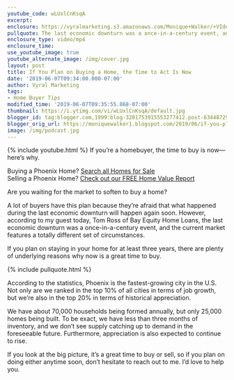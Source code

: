 ```yaml
---
youtube_code: wLUxlCnKsqA
excerpt:
enclosure: https://vyralmarketing.s3.amazonaws.com/Monique+Walker/+VIdeos/Phoenix+Real+Estate-+If+You+Plan+on+Buying+a+Home%2C+the+Time+to+Act+Is+Now.mp4
pullquote: The last economic downturn was a once-in-a-century event, and the current market features a totally different set of circumstances.
enclosure_type: video/mp4
enclosure_time:
use_youtube_image: true
youtube_alternate_image: /img/cover.jpg
layout: post
title: If You Plan on Buying a Home, the Time to Act Is Now
date: '2019-06-07T09:34:00.000-07:00'
author: Vyral Marketing
tags:
- Home Buyer Tips
modified_time: '2019-06-07T09:35:55.868-07:00'
thumbnail: https://i.ytimg.com/vi/wLUxlCnKsqA/default.jpg
blogger_id: tag:blogger.com,1999:blog-3201753915553277412.post-6344872943673865421
blogger_orig_url: https://moniquewalker1.blogspot.com/2019/06/if-you-plan-on-buying-home-time-to-act.html
image: /img/podcast.jpg
---
```

{% include youtube.html %}
If you’re a homebuyer, the time to buy is now—here’s why.

<div class="post-cta">
Buying a Phoenix Home? <a href="http://www.moniquesells.com/properties/#/" target="_blank">Search all Homes for Sale</a><br>
Selling a Phoenix Home? <a href="http://www.phoenix-house-value.com/" target="_blank">Check out our FREE Home Value Report</a>
</div>

Are you waiting for the market to soften to buy a home?

A lot of buyers have this plan because they’re afraid that what happened during the last economic downturn will happen again soon. However, according to my guest today, Tom Ross of Bay Equity Home Loans, the last economic downturn was a once-in-a-century event, and the current market features a totally different set of circumstances.

If you plan on staying in your home for at least three years, there are plenty of underlying reasons why now is a great time to buy.

{% include pullquote.html %}

According to the statistics, Phoenix is the fastest-growing city in the U.S. Not only are we ranked in the top 10% of all cities in terms of job growth, but we’re also in the top 20% in terms of historical appreciation.

We have about 70,000 households being formed annually, but only 25,000 homes being built. To be exact, we have less than three months of inventory, and we don’t see supply catching up to demand in the foreseeable future. Furthermore, appreciation is also expected to continue to rise.

If you look at the big picture, it’s a great time to buy or sell, so if you plan on doing either anytime soon, don’t hesitate to reach out to me. I’d love to help you.
